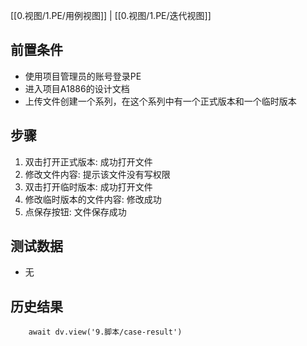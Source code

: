 [[0.视图/1.PE/用例视图]] | [[0.视图/1.PE/迭代视图]]

## 前置条件

- 使用项目管理员的账号登录PE
- 进入项目A1886的设计文档
- 上传文件创建一个系列，在这个系列中有一个正式版本和一个临时版本

## 步骤

1. 双击打开正式版本: 成功打开文件
2. 修改文件内容: 提示该文件没有写权限
3. 双击打开临时版本: 成功打开文件
4. 修改临时版本的文件内容: 修改成功
5. 点保存按钮: 文件保存成功

## 测试数据

- 无

## 历史结果

```dataviewjs
    await dv.view('9.脚本/case-result')
```
